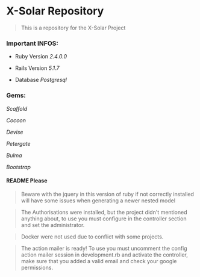 # X-Solar Repository

>This is a repository for the X-Solar Project

### Important INFOS: 

* Ruby Version 
_2.4.0.0_ 

* Rails Version 
_5.1.7_

* Database 
_Postgresql_

### Gems: 

_Scaffold_ 

_Cocoon_ 

_Devise_ 

_Petergate_ 

_Bulma_ 

_Bootstrap_ 


#### README Please

> Beware with the jquery in this version of ruby if not correctly installed will have some issues when generating a newer nested model

> The Authorisations were installed, but the project didn't mentioned anything about, to use you must configure in the controller section and set the administrator.

> Docker were not used due to conflict with some projects.

> The action mailer is ready! To use you must uncomment the config action mailer session in development.rb and activate the controller, make sure that you added a valid email and check your google permissions. 